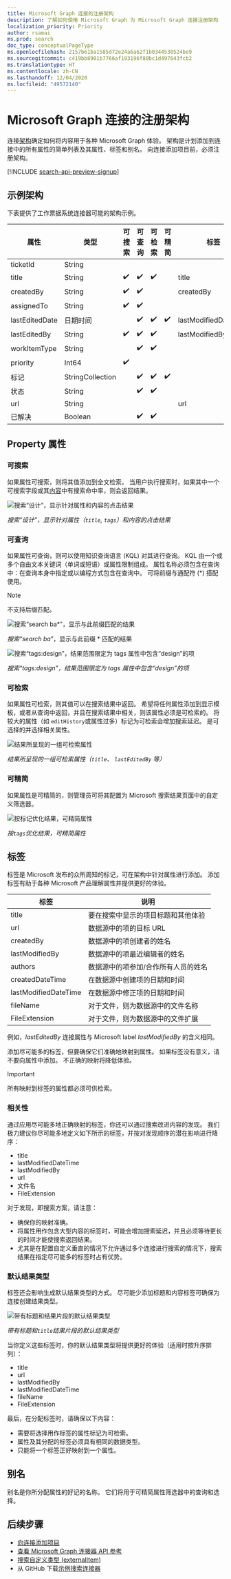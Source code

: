 ```yaml
---
title: Microsoft Graph 连接的注册架构
description: 了解如何使用 Microsoft Graph 为 Microsoft Graph 连接注册架构
localization_priority: Priority
author: rsamai
ms.prod: search
doc_type: conceptualPageType
ms.openlocfilehash: 2157b61ba1585d72e24a6a62f1b0344530524be9
ms.sourcegitcommit: c419bb8901b7766af193196f80bc1d497643fcb2
ms.translationtype: HT
ms.contentlocale: zh-CN
ms.lasthandoff: 12/04/2020
ms.locfileid: "49572140"
---
```

# <a name="register-schema-for-the-microsoft-graph-connection"></a>Microsoft Graph 连接的注册架构

连接[架构](/graph/api/resources/schema?view=graph-rest-beta&preserve-view=true)确定如何将内容用于各种 Microsoft Graph 体验。 架构是计划添加到连接中的所有属性的简单列表及其属性、标签和别名。 向连接添加项目前，必须注册架构。

[!INCLUDE [search-api-preview-signup](../includes/search-api-preview-signup.md)]

## <a name="example-schema"></a>示例架构

下表提供了工作票据系统连接器可能的架构示例。

| 属性       | 类型             | 可搜索         | 可查询          | 可检索        | 可精简          | 标签               | 别名    |
|----------------|------------------|--------------------|--------------------|--------------------|--------------------|----------------------|------------|
| ticketId       | String           |                    |                    |                    |                    |                      | ID         |
| title          | String           | :heavy_check_mark: | :heavy_check_mark: | :heavy_check_mark: |                    | title                |            |
| createdBy      | String           | :heavy_check_mark: | :heavy_check_mark: |                    |                    | createdBy            | Creator    |
| assignedTo     | String           | :heavy_check_mark: | :heavy_check_mark: |                    |                    |                      |            |
| lastEditedDate | 日期时间         |                    | :heavy_check_mark: | :heavy_check_mark: | :heavy_check_mark: | lastModifiedDateTime | editedDate |
| lastEditedBy   | String           | :heavy_check_mark: | :heavy_check_mark: | :heavy_check_mark: |                    | lastModifiedBy       | 已编辑     |
| workItemType   | String           |                    | :heavy_check_mark: | :heavy_check_mark: |                    |                      | ticketType |
| priority       | Int64            | :heavy_check_mark: |                    |                    |                    |                      |            |
| 标记           | StringCollection |                    | :heavy_check_mark: | :heavy_check_mark: | :heavy_check_mark: |                      |            |
| 状态         | String           |                    | :heavy_check_mark: | :heavy_check_mark: |                    |                      |            |
| url            | String           |                    |                    |                    |                    | url                  |            |
| 已解决       | Boolean          |                    | :heavy_check_mark: | :heavy_check_mark: |                    |                      |            |

## <a name="property-attributes"></a>Property 属性

### <a name="searchable"></a>可搜索

如果属性可搜索，则将其值添加到全文检索。 当用户执行搜索时，如果其中一个可搜索字段或其[内容](search-index-manage-items.md#content)中有搜索命中率，则会返回结果。

<!-- markdownlint-disable MD036 -->
![搜索“设计”，显示针对属性和内容的点击结果](./images/search-index-manage-items-schema-1.svg)

*搜索“设计”，显示针对属性（`title`, `tags`）和内容的点击结果*

### <a name="queryable"></a>可查询

如果属性可查询，则可以使用知识查询语言 (KQL) 对其进行查询。 KQL 由一个或多个自由文本关键词（单词或短语）或属性限制组成。 属性名称必须包含在查询中：在查询本身中指定或以编程方式包含在查询中。 可将前缀与通配符 (*) 搭配使用。

> [!NOTE]
> 不支持后缀匹配。

![搜索“search ba*”，显示与此前缀匹配的结果](./images/search-index-manage-items-schema-2.svg)

*搜索“search ba*”，显示与此前缀 * 匹配的结果

![搜索“tags:design”，结果范围限定为 tags 属性中包含“design”的项](./images/search-index-manage-items-schema-3.svg)

*搜索“tags:design”，结果范围限定为 tags 属性中包含“design”的项*

### <a name="retrievable"></a>可检索

如果属性可检索，则其值可以在搜索结果中返回。 希望将任何属性添加到显示模板，或者从查询中返回，并且在搜索结果中相关，则该属性必须是可检索的。 将较大的属性（如 `editHistory`或属性过多）标记为可检索会增加搜索延迟。 是可选择的并选择相关属性。

![结果所呈现的一组可检索属性](./images/search-index-manage-schema-4.svg)

*结果所呈现的一组可检索属性（`title`、 `lastEditedBy` 等）*

### <a name="refinable"></a>可精简

如果属性是可精简的，则管理员可将其配置为 Microsoft 搜索结果页面中的自定义筛选器。

![按标记优化结果，可精简属性](./images/search-index-manage-schema-5.svg)

*按`tags`优化结果，可精简属性*

## <a name="labels"></a>标签

标签是 Microsoft 发布的众所周知的标记，可在架构中针对属性进行添加。 添加标签有助于各种 Microsoft 产品理解属性并提供更好的体验。

| 标签                 | 说明                                                                          |
|---------------------- |------------------------------------------------------------------------------------- |
| title                 | 要在搜索中显示的项目标题和其他体验              |
| url                   | 数据源中的项的目标 URL                                        |
| createdBy             | 数据源中的项创建者的姓名                           |
| lastModifiedBy        | 数据源中的项最近编辑者的姓名              |
| authors               | 数据源中的项参加/合作所有人员的姓名  |
| createdDateTime       | 在数据源中创建项的日期和时间                             |
| lastModifiedDateTime  | 在数据源中修正项的日期和时间                            |
| fileName              | 对于文件，则为数据源中的文件名称                           |
| FileExtension         | 对于文件，则为数据源中的文件扩展                      |

例如，*lastEditedBy* 连接属性与 Microsoft label *lastModifiedBy* 的含义相同。

添加尽可能多的标签，但要确保它们准确地映射到属性。 如果标签没有意义，请不要向属性中添加。 不正确的映射将降低体验。

> [!IMPORTANT]
> 所有映射到标签的属性都必须可供检索。

### <a name="relevance"></a>相关性

通过应用尽可能多地正确映射的标签，你还可以通过搜索改进内容的发现。 我们极力建议你尽可能多地定义如下所示的标签，并按对发现顺序的潜在影响进行降序：

- title
- lastModifiedDateTime
- lastModifiedBy
- url
- 文件名
- FileExtension

对于发现，即搜索方案，请注意：

- 确保你的映射准确。
- 将属性用作包含大型内容的标签时，可能会增加搜索延迟，并且必须等待更长的时间才能使搜索返回结果。
- 尤其是在配置自定义垂直的情况下允许通过多个连接进行搜索的情况下，搜索结果在指定尽可能多的标签时占有优势。

### <a name="default-result-types"></a>默认结果类型

标签还会影响生成默认结果类型的方式。 尽可能少添加标题和内容标签可确保为连接创建结果类型。

![带有标题和结果片段的默认结果类型](./images/search-index-manage-schema-6.svg)

*带有标题和`title`结果片段的默认结果类型*

当你定义这些标签时，你的默认结果类型将提供更好的体验（适用时按升序排列）：

- title
- url
- lastModifiedBy
- lastModifiedDateTime
- fileName
- FileExtension

最后，在分配标签时，请确保以下内容：

- 需要将选择用作标签的属性标记为可检索。
- 属性及其分配的标签必须具有相同的数据类型。
- 只能将一个标签正好映射到一个属性。

## <a name="aliases"></a>别名

别名是你所分配属性的好记的名称。 它们将用于可精简属性筛选器中的查询和选择。

## <a name="next-steps"></a>后续步骤

- [向连接添加项目](/graph/search-index-manage-items)
- [查看 Microsoft Graph 连接器 API 参考](/graph/api/resources/indexing-api-overview?view=graph-rest-beta&preserve-view=true)
- [搜索自定义类型 (externalItem)](search-concept-custom-types.md)
- 从 GitHub 下载[示例搜索连接器](https://github.com/microsoftgraph/msgraph-search-connector-sample)
